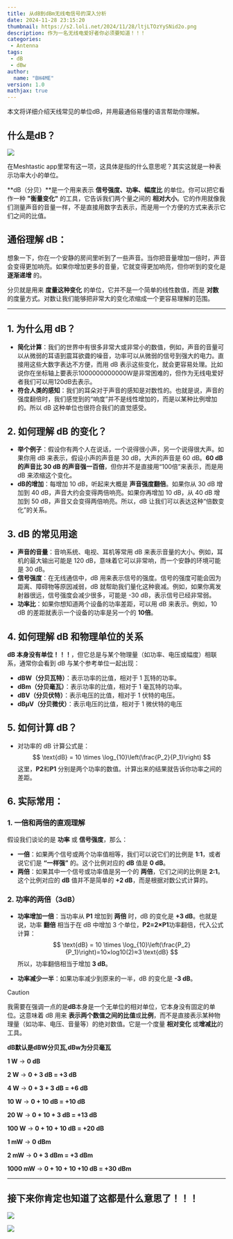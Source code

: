 ```yaml
---
title: 从dB到dBm无线电信号的深入分析
date: 2024-11-28 23:15:20
thumbnail: https://s2.loli.net/2024/11/28/ltjLTOzYySNid2o.png
description: 作为一名无线电爱好者你必须要知道！！！
categories:
 - Antenna
tags:
 - dB
 - dBw
author:
  name: "BH4ME"
version: 1.0
mathjax: true
---
```


本文将详细介绍天线常见的单位dB，并用最通俗易懂的语言帮助你理解。

## 什么是dB？


![](./understand-dB/20dBm.jpg)


在Meshtastic app里常有这一项，这具体是指的什么意思呢？其实这就是一种表示功率大小的单位。

**dB（分贝）**是一个用来表示 **信号强度、功率、幅度比** 的单位。你可以把它看作一种 **"衡量变化"** 的工具，它告诉我们两个量之间的 **相对大小**。它的作用就像我们测量声音的音量一样，不是直接用数字去表示，而是用一个方便的方式来表示它们之间的比值。

## 通俗理解 dB：

想象一下，你在一个安静的房间里听到了一些声音。当你把音量增加一倍时，声音会变得更加响亮。如果你增加更多的音量，它就变得更加响亮，但你听到的变化是 **逐渐递增** 的。

分贝就是用来 **度量这种变化** 的单位，它并不是一个简单的线性数值，而是 **对数** 的度量方式。对数让我们能够把非常大的变化浓缩成一个更容易理解的范围。

------

## 1. **为什么用 dB？**

- **简化计算**：我们的世界中有很多非常大或非常小的数值，例如，声音的音量可以从微弱的耳语到震耳欲聋的噪音，功率可以从微弱的信号到强大的电力。直接用这些大数字表达不方便，而用 dB 表示这些变化，就会更容易处理。比如说你在坐标轴上要表示1000000000000W是非常困难的，但作为无线电爱好者我们可以用120dB去表示。
- **符合人类的感知**：我们的耳朵对于声音的感知是对数性的。也就是说，声音的强度翻倍时，我们感觉到的“响度”并不是线性增加的，而是以某种比例增加的。所以 dB 这种单位也很符合我们的直觉感受。

## 2. **如何理解 dB 的变化？**

- **举个例子**：假设你有两个人在说话，一个说得很小声，另一个说得很大声。如果你用 dB 来表示，假设小声的声音是 30 dB，大声的声音是 60 dB。**60 dB 的声音比 30 dB 的声音强一百倍**，但你并不是直接用“100倍”来表示，而是用 dB 来浓缩这个变化。
- **dB的增加**：每增加 10 dB，听起来大概是 **声音强度翻倍**。如果你从 30 dB 增加到 40 dB，声音大约会变得两倍响亮。如果你再增加 10 dB，从 40 dB 增加到 50 dB，声音又会变得两倍响亮。所以，dB 让我们可以表达这种“倍数变化”的关系。

## 3. **dB 的常见用途**

- **声音的音量**：音响系统、电视、耳机等常用 dB 来表示音量的大小。例如，耳机的最大输出可能是 120 dB，意味着它可以非常响，而一个安静的环境可能是 30 dB。
- **信号强度**：在无线通信中，dB 用来表示信号的强度。信号的强度可能会因为距离、障碍物等原因减弱，dB 就帮助我们量化这种衰减。例如，如果你离发射器很远，信号强度会减少很多，可能是 -30 dB，表示信号已经非常弱。
- **功率比**：如果你想知道两个设备的功率差距，可以用 dB 来表示。例如，10 dB 的差距就表示一个设备的功率是另一个的 **10倍**。

## 4. **如何理解 dB 和物理单位的关系**

 **dB 本身没有单位！！！**，但它总是与某个物理量（如功率、电压或幅度）相联系，通常你会看到 dB 与某个参考单位一起出现：

- **dBW（分贝瓦特）**：表示功率的比值，相对于 1 瓦特的功率。
- **dBm（分贝毫瓦）**：表示功率的比值，相对于 1 毫瓦特的功率。
- **dBV（分贝伏特）**：表示电压的比值，相对于 1 伏特的电压。
- **dBμV（分贝微伏）**：表示电压的比值，相对于 1 微伏特的电压

## 5. **如何计算 dB？**

- 对功率的 dB 计算公式是：
  $$
  \text{dB} = 10 \times \log_{10}\left(\frac{P_2}{P_1}\right)
  $$
  这里，**P2**和**P1** 分别是两个功率的数值。计算出来的结果就告诉你功率之间的差距。

## 6. **实际常用**：

### 1. **一倍和两倍的直观理解**

假设我们谈论的是 **功率** 或 **信号强度**，那么：

- **一倍**：如果两个信号或两个功率值相等，我们可以说它们的比例是 **1:1**，或者说它们是 **“一样强”** 的。这个比例对应的 **dB** 值是 **0 dB**。
- **两倍**：如果其中一个信号或功率值是另一个的 **两倍**，它们之间的比例是 **2:1**。这个比例对应的 **dB** 值并不是简单的 **+2 dB**，而是根据对数公式计算的。

### 2. **功率的两倍（3dB）**

- **功率增加一倍**：当功率从 **P1** 增加到 **两倍** 时，dB 的变化是 **+3 dB**。也就是说，功率 **翻倍** 相当于在 dB 中增加 3 个单位，**P2=2×P1**功率翻倍，代入公式计算：
  $$
  \text{dB} = 10 \times \log_{10}\left(\frac{P_2}{P_1}\right)=10×log⁡10(2)≈3 \text{dB}
  $$
  所以，功率翻倍相当于增加 **3 dB**。

- **功率减少一半**：如果功率减少到原来的一半，dB 的变化是 **-3 dB**。

> [!CAUTION]
>
> 我需要在强调一点的是**dB**本身是一个无单位的相对单位，它本身没有固定的单位。这意味着 dB 用来 **表示两个数值之间的比值**或**比例**，而不是直接表示某种物理量（如功率、电压、音量等）的绝对数值。它是一个度量 **相对变化** 或**增减比**的工具。

**dB默认是dBW分贝瓦,dBw为分贝毫瓦**

**1 W** → **0 dB**

**2 W** → **0 + 3 dB = +3 dB**

**4 W** → **0 + 3 + 3 dB = +6 dB**

**10 W** → **0 + 10 dB = +10 dB**

**20 W** → **0 + 10 + 3 dB = +13 dB**

**100 W** → **0 + 10 + 10 dB = +20 dB**



**1 mW** → **0 dBm**

**2 mW** → **0 + 3 dBm = +3 dBm**

**1000 mW** → **0 + 10 + 10 +10 dB = +30 dBm**

------

## 接下来你肯定也知道了这都是什么意思了！！！


![](./understand-dB/ebyte.jpg)



![](./understand-dB/16dBm.jpg)